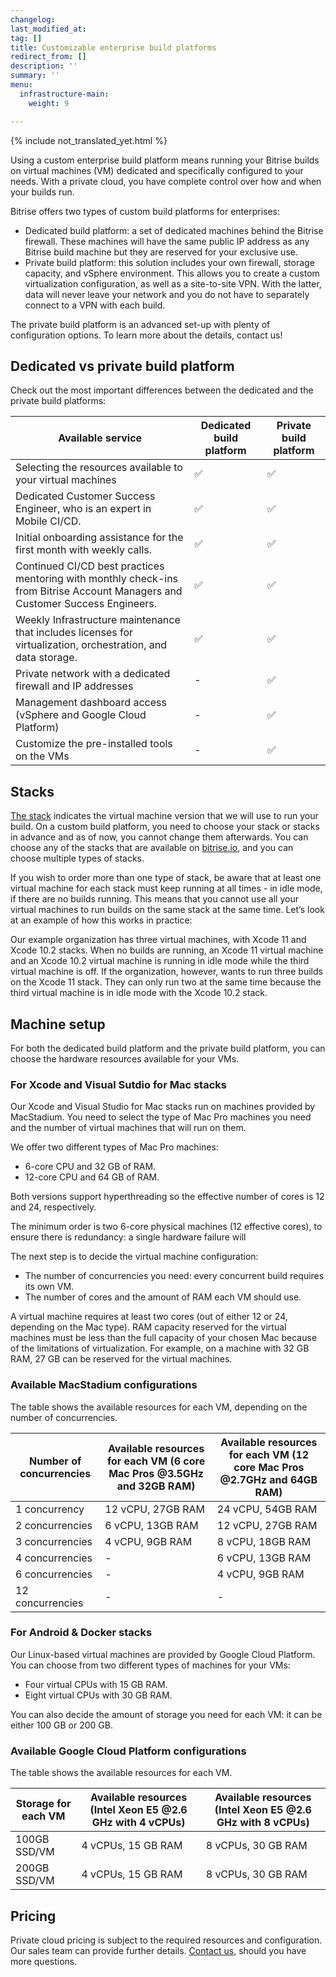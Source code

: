 ```yaml
---
changelog: 
last_modified_at: 
tag: []
title: Customizable enterprise build platforms
redirect_from: []
description: ''
summary: ''
menu:
  infrastructure-main:
    weight: 9

---
```

{% include not_translated_yet.html %}

Using a custom enterprise build platform means running your Bitrise builds on virtual machines (VM) dedicated and specifically configured to your needs. With a private cloud, you have complete control over how and when your builds run.

Bitrise offers two types of custom build platforms for enterprises:

* Dedicated build platform: a set of dedicated machines behind the Bitrise firewall. These machines will have the same public IP address as any Bitrise build machine but they are reserved for your exclusive use.
* Private build platform: this solution includes your own firewall, storage capacity, and vSphere environment. This allows you to create a custom virtualization configuration, as well as a site-to-site VPN. With the latter, data will never leave your network and you do not have to separately connect to a VPN with each build.

The private build platform is an advanced set-up with plenty of configuration options. To learn more about the details, contact us!

## Dedicated vs private build platform

Check out the most important differences between the dedicated and the private build platforms:

| Available service | Dedicated build platform | Private build platform |
| --- | --- | --- |
| Selecting the resources available to your virtual machines | ✅ | ✅ |
| Dedicated Customer Success Engineer, who is an expert in Mobile CI/CD. | ✅ | ✅ |
| Initial onboarding assistance for the first month with weekly calls. | ✅ | ✅ |
| Continued CI/CD best practices mentoring with monthly check-ins from Bitrise Account Managers and Customer Success Engineers. | ✅ | ✅ |
| Weekly Infrastructure maintenance that includes licenses for virtualization, orchestration, and data storage. | ✅ | ✅ |
| Private network with a dedicated firewall and IP addresses | - | ✅ |
| Management dashboard access (vSphere and Google Cloud Platform) | - | ✅ |
| Customize the pre-installed tools on the VMs | - | ✅ |

## Stacks

[The stack](https://devcenter.bitrise.io/infrastructure/available-stacks/ "https://devcenter.bitrise.io/infrastructure/available-stacks/") indicates the virtual machine version that we will use to run your build. On a custom build platform, you need to choose your stack or stacks in advance and as of now, you cannot change them afterwards. You can choose any of the stacks that are available on [bitrise.io](http://bitrise.io/ "http://bitrise.io"), and you can choose multiple types of stacks.

If you wish to order more than one type of stack, be aware that at least one virtual machine for each stack must keep running at all times - in idle mode, if there are no builds running. This means that you cannot use all your virtual machines to run builds on the same stack at the same time. Let’s look at an example of how this works in practice:

Our example organization has three virtual machines, with Xcode 11 and Xcode 10.2 stacks. When no builds are running, an Xcode 11 virtual machine and an Xcode 10.2 virtual machine is running in idle mode while the third virtual machine is off. If the organization, however, wants to run three builds on the Xcode 11 stack. They can only run two at the same time because the third virtual machine is in idle mode with the Xcode 10.2 stack.

## Machine setup

For both the dedicated build platform and the private build platform, you can choose the hardware resources available for your VMs.

### For Xcode and Visual Sutdio for Mac stacks

Our Xcode and Visual Studio for Mac stacks run on machines provided by MacStadium. You need to select the type of Mac Pro machines you need and the number of virtual machines that will run on them.

We offer two different types of Mac Pro machines:

* 6-core CPU and 32 GB of RAM.
* 12-core CPU and 64 GB of RAM.

Both versions support hyperthreading so the effective number of cores is 12 and 24, respectively.

The minimum order is two 6-core physical machines (12 effective cores), to ensure there is redundancy: a single hardware failure will

The next step is to decide the virtual machine configuration:

* The number of concurrencies you need: every concurrent build requires its own VM.
* The number of cores and the amount of RAM each VM should use.

A virtual machine requires at least two cores (out of either 12 or 24, depending on the Mac type). RAM capacity reserved for the virtual machines must be less than the full capacity of your chosen Mac because of the limitations of virtualization. For example, on a machine with 32 GB RAM, 27 GB can be reserved for the virtual machines.

### Available MacStadium configurations

The table shows the available resources for each VM, depending on the number of concurrencies.

| Number of concurrencies | Available resources for each VM (6 core Mac Pros @3.5GHz and 32GB RAM) | Available resources for each VM (12 core Mac Pros @2.7GHz and 64GB RAM) |
| --- | --- | --- |
| 1 concurrency | 12 vCPU, 27GB RAM | 24 vCPU, 54GB RAM |
| 2 concurrencies | 6 vCPU, 13GB RAM | 12 vCPU, 27GB RAM |
| 3 concurrencies | 4 vCPU, 9GB RAM | 8 vCPU, 18GB RAM |
| 4 concurrencies | - | 6 vCPU, 13GB RAM |
| 6 concurrencies | - | 4 vCPU, 9GB RAM |
| 12 concurrencies | - | - |

### For Android & Docker stacks

Our Linux-based virtual machines are provided by Google Cloud Platform. You can choose from two different types of machines for your VMs:

* Four virtual CPUs with 15 GB RAM.
* Eight virtual CPUs with 30 GB RAM.

You can also decide the amount of storage you need for each VM: it can be either 100 GB or 200 GB.

### Available Google Cloud Platform configurations

The table shows the available resources for each VM.

| Storage for each VM | Available resources (Intel Xeon E5 @2.6 GHz with 4 vCPUs) | Available resources (Intel Xeon E5 @2.6 GHz with 8 vCPUs) |
| --- | --- | --- |
| 100GB SSD/VM | 4 vCPUs, 15 GB RAM | 8 vCPUs, 30 GB RAM |
| 200GB SSD/VM | 4 vCPUs, 15 GB RAM | 8 vCPUs, 30 GB RAM |

## Pricing

Private cloud pricing is subject to the required resources and configuration. Our sales team can provide further details. [Contact us](), should you have more questions.